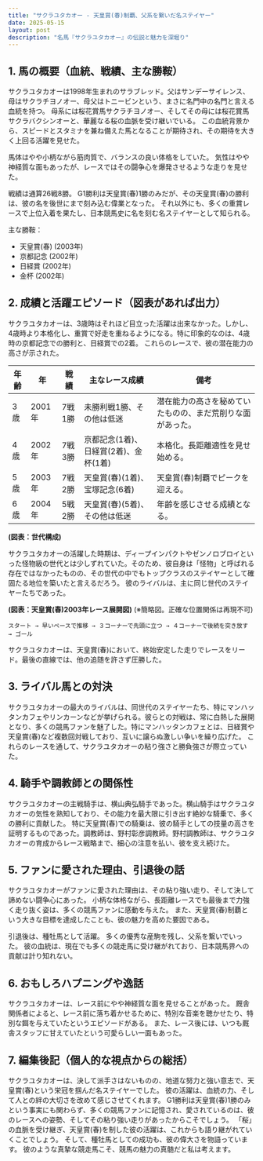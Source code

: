 ```yaml
---
title: "サクラユタカオー - 天皇賞(春)制覇、父系を繋いだ名ステイヤー"
date: 2025-05-15
layout: post
description: "名馬『サクラユタカオー』の伝説と魅力を深堀り"
---
```


## 1. 馬の概要（血統、戦績、主な勝鞍）

サクラユタカオーは1998年生まれのサラブレッド。父はサンデーサイレンス、母はサクラチヨノオー、母父はトニービンという、まさに名門中の名門と言える血統を持つ。  母系には桜花賞馬サクラチヨノオー、そしてその母には桜花賞馬サクラバクシンオーと、華麗なる桜の血脈を受け継いでいる。  この血統背景から、スピードとスタミナを兼ね備えた馬となることが期待され、その期待を大きく上回る活躍を見せた。

馬体はやや小柄ながら筋肉質で、バランスの良い体格をしていた。  気性はやや神経質な面もあったが、レースではその闘争心を爆発させるような走りを見せた。

戦績は通算26戦8勝。  G1勝利は天皇賞(春)1勝のみだが、その天皇賞(春)の勝利は、彼の名を後世にまで刻み込む偉業となった。  それ以外にも、多くの重賞レースで上位入着を果たし、日本競馬史に名を刻む名ステイヤーとして知られる。

主な勝鞍：
* 天皇賞(春) (2003年)
* 京都記念 (2002年)
* 日経賞 (2002年)
* 金杯 (2002年)


## 2. 成績と活躍エピソード（図表があれば出力）

サクラユタカオーは、3歳時はそれほど目立った活躍は出来なかった。しかし、4歳時より本格化し、重賞で好走を重ねるようになる。特に印象的なのは、4歳時の京都記念での勝利と、日経賞での2着。  これらのレースで、彼の潜在能力の高さが示された。

| 年齢 | 年 | 戦績 | 主なレース成績 | 備考 |
|---|---|---|---|---|
| 3歳 | 2001年 | 7戦1勝 |  未勝利戦1勝、その他は低迷 |  潜在能力の高さを秘めていたものの、まだ荒削りな面があった。 |
| 4歳 | 2002年 | 7戦3勝 | 京都記念(1着)、日経賞(2着)、金杯(1着) |  本格化。長距離適性を見せ始める。 |
| 5歳 | 2003年 | 7戦2勝 | 天皇賞(春)(1着)、宝塚記念(6着) | 天皇賞(春)制覇でピークを迎える。 |
| 6歳 | 2004年 | 5戦2勝 |  天皇賞(春)(5着)、その他は低迷 |  年齢を感じさせる成績となる。 |


**(図表：世代構成)**

サクラユタカオーの活躍した時期は、ディープインパクトやゼンノロブロイといった怪物級の世代とは少しずれていた。そのため、彼自身は「怪物」と呼ばれる存在ではなかったものの、その世代の中でもトップクラスのステイヤーとして確固たる地位を築いたと言えるだろう。  彼のライバルは、主に同じ世代のステイヤーたちであった。

**(図表：天皇賞(春)2003年レース展開図)** (※簡略図。正確な位置関係は再現不可)

```
スタート → 早いペースで推移 → ３コーナーで先頭に立つ → ４コーナーで後続を突き放す → ゴール
```
サクラユタカオーは、天皇賞(春)において、終始安定した走りでレースをリード。最後の直線では、他の追随を許さず圧勝した。


## 3. ライバル馬との対決

サクラユタカオーの最大のライバルは、同世代のステイヤーたち、特にマンハッタンカフェやリンカーンなどが挙げられる。彼らとの対戦は、常に白熱した展開となり、多くの競馬ファンを魅了した。特にマンハッタンカフェとは、日経賞や天皇賞(春)など複数回対戦しており、互いに譲らぬ激しい争いを繰り広げた。  これらのレースを通して、サクラユタカオーの粘り強さと勝負強さが際立っていた。


## 4. 騎手や調教師との関係性

サクラユタカオーの主戦騎手は、横山典弘騎手であった。横山騎手はサクラユタカオーの気性を熟知しており、その能力を最大限に引き出す絶妙な騎乗で、多くの勝利に貢献した。  特に天皇賞(春)での騎乗は、彼の騎手としての技量の高さを証明するものであった。調教師は、野村彰彦調教師。野村調教師は、サクラユタカオーの育成からレース戦略まで、細心の注意を払い、彼を支え続けた。


## 5. ファンに愛された理由、引退後の話

サクラユタカオーがファンに愛された理由は、その粘り強い走り、そして決して諦めない闘争心にあった。  小柄な体格ながら、長距離レースでも最後まで力強く走り抜く姿は、多くの競馬ファンに感動を与えた。  また、天皇賞(春)制覇という大きな目標を達成したことも、彼の魅力を高めた要因である。

引退後は、種牡馬として活躍。  多くの優秀な産駒を残し、父系を繋いでいった。  彼の血統は、現在でも多くの競走馬に受け継がれており、日本競馬界への貢献は計り知れない。


## 6. おもしろハプニングや逸話

サクラユタカオーは、レース前にやや神経質な面を見せることがあった。  厩舎関係者によると、レース前に落ち着かせるために、特別な音楽を聴かせたり、特別な餌を与えていたというエピソードがある。  また、レース後には、いつも厩舎スタッフに甘えていたという可愛らしい一面もあった。


## 7. 編集後記（個人的な視点からの総括）

サクラユタカオーは、決して派手さはないものの、地道な努力と強い意志で、天皇賞(春)という栄冠を掴んだ名ステイヤーでした。  彼の活躍は、血統の力、そして人との絆の大切さを改めて感じさせてくれます。  G1勝利は天皇賞(春)1勝のみという事実にも関わらず、多くの競馬ファンに記憶され、愛されているのは、彼のレースへの姿勢、そしてその粘り強い走りがあったからこそでしょう。  「桜」の血脈を受け継ぎ、天皇賞(春)を制した彼の活躍は、これからも語り継がれていくことでしょう。  そして、種牡馬としての成功も、彼の偉大さを物語っています。  彼のような真摯な競走馬こそ、競馬の魅力の真髄だと私は考えます。
